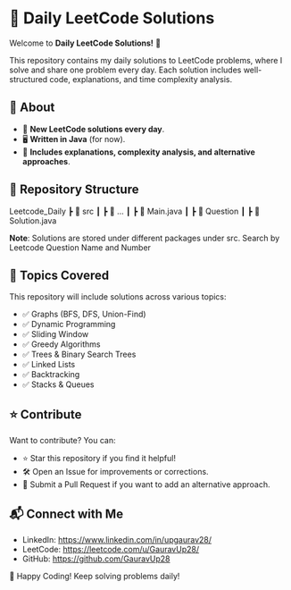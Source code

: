 # 🚀 Daily LeetCode Solutions

Welcome to **Daily LeetCode Solutions!** 🎯  

This repository contains my daily solutions to LeetCode problems, where I solve and share one problem every day. Each solution includes well-structured code, explanations, and time complexity analysis.

## 📌 About
- 📆 **New LeetCode solutions every day**.
- 🖥 **Written in Java** (for now).
- 📖 **Includes explanations, complexity analysis, and alternative approaches**.

## 📂 Repository Structure
Leetcode_Daily ┣ 📂 src ┃ ┣ 📂 ...  ┃ ┣ 📜 Main.java  ┃ ┣ 📜 Question  ┃ ┣ 📜 Solution.java

**Note**: Solutions are stored under different packages under src. Search by Leetcode Question Name and Number

## 📌 Topics Covered
This repository will include solutions across various topics:

- ✅ Graphs (BFS, DFS, Union-Find)
- ✅ Dynamic Programming
- ✅ Sliding Window
- ✅ Greedy Algorithms
- ✅ Trees & Binary Search Trees
- ✅ Linked Lists
- ✅ Backtracking
- ✅ Stacks & Queues

## ⭐ Contribute
Want to contribute? You can:

- ⭐ Star this repository if you find it helpful!
- 🛠 Open an Issue for improvements or corrections.
- 🔄 Submit a Pull Request if you want to add an alternative approach.

## 📬 Connect with Me
- LinkedIn: https://www.linkedin.com/in/upgaurav28/
- LeetCode: https://leetcode.com/u/GauravUp28/
- GitHub: https://github.com/GauravUp28

🚀 Happy Coding! Keep solving problems daily!
